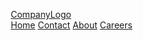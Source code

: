<!DOCTYPE html>
<html>
<head>
<meta name="viewport" content="width=device-width, initial-scale=1">
<style>
* {box-sizing: border-box;}
<title>My Page Title</title>
  <link rel="icon" type="image/x-icon" href="(https://i.postimg.cc/PxL2wPKH/014-D7603-182-E-4-EED-98-A0-96-AD94038220.jpg)">
body { 
  margin: 0;
  font-family: Arial, Helvetica, sans-serif;
}
  {
  backgroung-color:blue;
  }

.header {
  overflow: hidden;
  background-color: #FFBF00;
  padding: 20px 10px;
}

.header a {
  float: left;
  color: black;
  text-align: center;
  padding: 12px;
  text-decoration: none;
  font-size: 18px; 
  line-height: 25px;
  border-radius: 4px;
}

.header a.logo {
  font-size: 25px;
  font-weight: bold;
}

.header a:hover {
  background-color: #ddd;
  color: black;
}

.header a.active {
  background-color: dodgerblue;
  color: white;
}

.header-right {
  float: right;
}

@media screen and (max-width: 500px) {
  .header a {
    float: none;
    display: block;
    text-align: left;
  }
  
  .header-right {
    float: none;
  }
}
</style>
</head>
<body>

<div
class="header">
  <a href="#default" class="logo">CompanyLogo</a>
  <div class="header-right">
    <a class="active" href="#home">Home</a>
    <a href="#contact">Contact</a>
    <a href="#about">About</a>
    <a href="#careers">Careers</a>
  </div>
</div>
